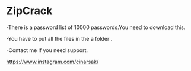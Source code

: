 # ZipCrack

-There is a password list of 10000 passwords.You need to download this.

-You have to put all the files in the a folder .

-Contact me if you need support.

https://www.instagram.com/cinarsak/
